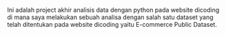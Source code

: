 Ini adalah project akhir analisis data dengan python pada website dicoding di mana saya melakukan sebuah analisa dengan salah satu dataset yang telah ditentukan pada website dicoding yaitu E-commerce Public Dataset.
